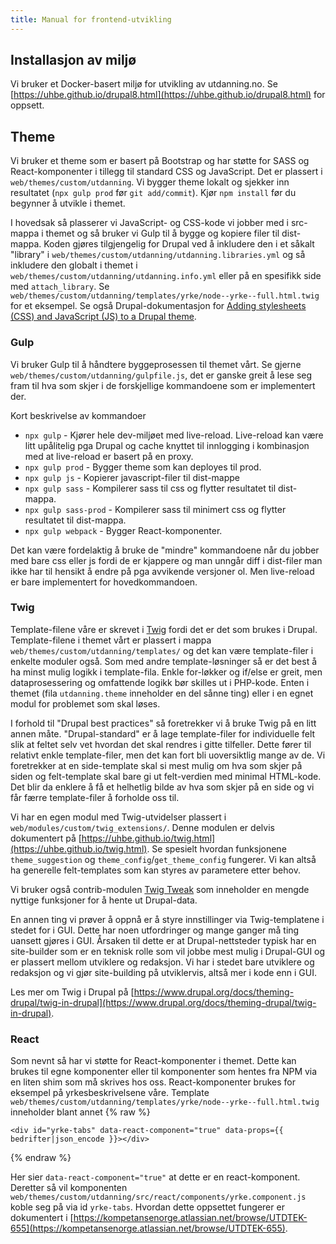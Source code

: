 ```yaml
---
title: Manual for frontend-utvikling
---
```



## Installasjon av miljø

Vi bruker et Docker-basert miljø for utvikling av utdanning.no. Se [https://uhbe.github.io/drupal8.html](https://uhbe.github.io/drupal8.html) for oppsett.

## Theme

Vi bruker et theme som er basert på Bootstrap og har støtte for SASS og React-komponenter i tillegg til standard CSS og JavaScript.
Det er plassert i `web/themes/custom/utdanning`. Vi bygger theme lokalt og sjekker inn resultatet (`npx gulp prod` før `git add/commit`). Kjør `npm install` før du begynner å utvikle i themet.

I hovedsak så plasserer vi JavaScript- og CSS-kode vi jobber med i src-mappa i themet og så bruker vi Gulp til å bygge og kopiere filer til dist-mappa. Koden gjøres tilgjengelig for Drupal ved å inkludere den i et såkalt "library" i `web/themes/custom/utdanning/utdanning.libraries.yml` og så inkludere den globalt i themet i `web/themes/custom/utdanning/utdanning.info.yml` eller på en spesifikk side med `attach_library`. Se `web/themes/custom/utdanning/templates/yrke/node--yrke--full.html.twig` for et eksempel. Se også Drupal-dokumentasjon for [Adding stylesheets (CSS) and JavaScript (JS) to a Drupal theme](https://www.drupal.org/node/2216195).

### Gulp

Vi bruker Gulp til å håndtere byggeprosessen til themet vårt. Se gjerne `web/themes/custom/utdanning/gulpfile.js`, det er ganske greit å lese seg fram til hva som skjer i de forskjellige kommandoene som er implementert der.

Kort beskrivelse av kommandoer

- `npx gulp` - Kjører hele dev-miljøet med live-reload. Live-reload kan være litt upålitelig pga Drupal og cache knyttet til innlogging i kombinasjon med at live-reload er basert på en proxy.
- `npx gulp prod` - Bygger theme som kan deployes til prod.
- `npx gulp js` - Kopierer javascript-filer til dist-mappe
- `npx gulp sass` - Kompilerer sass til css og flytter resultatet til dist-mappa.
- `npx gulp sass-prod` - Kompilerer sass til minimert css og flytter resultatet til dist-mappa.
- `npx gulp webpack` - Bygger React-komponenter.

Det kan være fordelaktig å bruke de "mindre" kommandoene når du jobber med bare css eller js fordi de er kjappere og man unngår diff i dist-filer man ikke har til hensikt å endre på pga avvikende versjoner ol. Men live-reload er bare implementert for hovedkommandoen.

### Twig

Template-filene våre er skrevet i [Twig](https://twig.symfony.com/) fordi det er det som brukes i Drupal. Template-filene i themet vårt er plassert i mappa `web/themes/custom/utdanning/templates/` og det kan være template-filer i enkelte moduler også. Som med andre template-løsninger så er det best å ha minst mulig logikk i template-fila. Enkle for-løkker og if/else er greit, men dataprosessering og omfattende logikk bør skilles ut i PHP-kode. Enten i themet (fila `utdanning.theme` inneholder en del sånne ting) eller i en egnet modul for problemet som skal løses.

I forhold til "Drupal best practices" så foretrekker vi å bruke Twig på en litt annen måte. "Drupal-standard" er å lage template-filer for individuelle felt slik at feltet selv vet hvordan det skal rendres i gitte tilfeller. Dette fører til relativt enkle template-filer, men det kan fort bli uoversiktlig mange av de. Vi foretrekker at en side-template skal si mest mulig om hva som skjer på siden og felt-template skal bare gi ut felt-verdien med minimal HTML-kode. Det blir da enklere å få et helhetlig bilde av hva som skjer på en side og vi får færre template-filer å forholde oss til.

Vi har en egen modul med Twig-utvidelser plassert i `web/modules/custom/twig_extensions/`. Denne modulen er delvis dokumentert på [https://uhbe.github.io/twig.html](https://uhbe.github.io/twig.html). Se spesielt hvordan funksjonene `theme_suggestion` og `theme_config`/`get_theme_config` fungerer. Vi kan altså ha generelle felt-templates som kan styres av parametere etter behov.

Vi bruker også contrib-modulen [Twig Tweak](https://www.drupal.org/project/twig_tweak) som inneholder en mengde nyttige funksjoner for å hente ut Drupal-data. 

En annen ting vi prøver å oppnå er å styre innstillinger via Twig-templatene i stedet for i GUI. Dette har noen utfordringer og mange ganger må ting uansett gjøres i GUI. Årsaken til dette er at Drupal-nettsteder typisk har en site-builder som er en teknisk rolle som vil jobbe mest mulig i Drupal-GUI og er plassert mellom utviklere og redaksjon. Vi har i stedet bare utviklere og redaksjon og vi gjør site-building på utviklervis, altså mer i kode enn i GUI.

Les mer om Twig i Drupal på [https://www.drupal.org/docs/theming-drupal/twig-in-drupal](https://www.drupal.org/docs/theming-drupal/twig-in-drupal).

### React

Som nevnt så har vi støtte for React-komponenter i themet. Dette kan brukes til egne komponenter eller til komponenter som hentes fra NPM via en liten shim som må skrives hos oss. React-komponenter brukes for eksempel på yrkesbeskrivelsene våre. Template `web/themes/custom/utdanning/templates/yrke/node--yrke--full.html.twig` inneholder blant annet
{% raw %}
```
<div id="yrke-tabs" data-react-component="true" data-props={{ bedrifter|json_encode }}></div>
```
{% endraw %}

Her sier `data-react-component="true"` at dette er en react-komponent. Deretter så vil komponenten `web/themes/custom/utdanning/src/react/components/yrke.component.js` koble seg på via id `yrke-tabs`. Hvordan dette oppsettet fungerer er dokumentert i [https://kompetansenorge.atlassian.net/browse/UTDTEK-655](https://kompetansenorge.atlassian.net/browse/UTDTEK-655).

